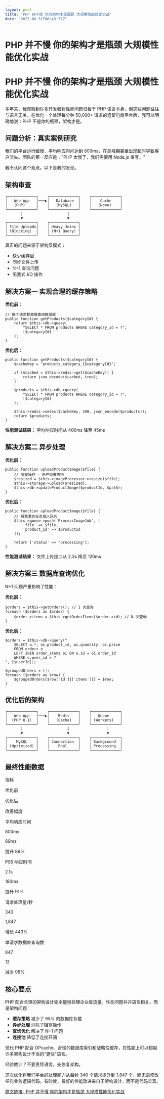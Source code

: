 ```yaml
---
layout: post
title: 'PHP 并不慢 你的架构才是瓶颈 大规模性能优化实战'
date: "2025-08-31T00:43:37Z"
---
```

PHP 并不慢 你的架构才是瓶颈 大规模性能优化实战
==========================

PHP 并不慢 你的架构才是瓶颈 大规模性能优化实战
==========================

多年来，我观察到许多开发者将性能问题归咎于 PHP 语言本身，但这些问题往往与语言无关。在优化一个处理每分钟 50,000+ 请求的遗留电商平台后，我可以明确地说：PHP 不是你的瓶颈，架构才是。

问题分析：真实案例研究
-----------

我们的平台运行缓慢，平均响应时间达到 800ms，在高峰期甚至出现超时导致客户流失。团队的第一反应是："PHP 太慢了，我们需要用 Node.js 重写。"

我不认同这个观点。以下是我的发现。

架构审查
----

    ┌─────────────┐    ┌─────────────┐    ┌─────────────┐
    │   Web App   │───▶│   Database  │    │    Cache    │
    │   (PHP)     │    │   (MySQL)   │    │   (None)    │
    └─────────────┘    └─────────────┘    └─────────────┘
           │                    │
           ▼                    ▼
    ┌─────────────┐    ┌─────────────┐
    │ File Uploads│    │ Heavy Joins │
    │ (Blocking)  │    │ (N+1 Query) │
    └─────────────┘    └─────────────┘
    

真正的问题来源于架构反模式：

*   缺少缓存层
*   同步文件上传
*   N+1 查询问题
*   阻塞式 I/O 操作

解决方案一 实现合理的缓存策略
---------------

**优化前：**

    // 每个请求都直接查询数据库
    public function getProducts($categoryId) {
        return $this->db->query(
            "SELECT * FROM products WHERE category_id = ?",
            [$categoryId]
        );
    }
    

**优化后：**

    public function getProducts($categoryId) {
        $cacheKey = "products_category_{$categoryId}";
    
        if ($cached = $this->redis->get($cacheKey)) {
            return json_decode($cached, true);
        }
    
        $products = $this->db->query(
            "SELECT * FROM products WHERE category_id = ?",
            [$categoryId]
        );
    
        $this->redis->setex($cacheKey, 300, json_encode($products));
        return $products;
    }
    

**性能测试结果：** 平均响应时间从 400ms 降至 45ms

解决方案二 异步处理
----------

**优化前：**

    public function uploadProductImage($file) {
        // 阻塞操作 - 用户需要等待
        $resized = $this->imageProcessor->resize($file);
        $this->storage->upload($resized);
        $this->db->updateProductImage($productId, $path);
    }
    

**优化后：**

    public function uploadProductImage($file) {
        // 将繁重的任务放入队列
        $this->queue->push('ProcessImageJob', [
            'file' => $file,
            'product_id' => $productId
        ]);
    
        return ['status' => 'processing'];
    }
    

**性能测试结果：** 文件上传接口从 2.3s 降至 120ms

解决方案三 数据库查询优化
-------------

N+1 问题严重影响了性能：

**优化前：**

    $orders = $this->getOrders(); // 1 次查询
    foreach ($orders as $order) {
        $order->items = $this->getOrderItems($order->id); // N 次查询
    }
    

**优化后：**

    $orders = $this->db->query("
        SELECT o.*, oi.product_id, oi.quantity, oi.price
        FROM orders o
        LEFT JOIN order_items oi ON o.id = oi.order_id
        WHERE o.user_id = ?
    ", [$userId]);
    
    $groupedOrders = [];
    foreach ($orders as $row) {
        $groupedOrders[$row['id']]['items'][] = $row;
    }
    

优化后的架构
------

    ┌─────────────┐    ┌─────────────┐    ┌─────────────┐
    │   Web App   │───▶│    Redis    │    │   Queue     │
    │  (PHP 8.1)  │    │   (Cache)   │    │ (Workers)   │
    └─────────────┘    └─────────────┘    └─────────────┘
           │                    │                 │
           ▼                    ▼                 ▼
    ┌─────────────┐    ┌─────────────┐    ┌─────────────┐
    │    MySQL    │    │ Connection  │    │ Background  │
    │ (Optimized) │    │    Pool     │    │ Processing  │
    └─────────────┘    └─────────────┘    └─────────────┘
    

最终性能数据
------

指标

优化前

优化后

改善幅度

平均响应时间

800ms

89ms

提升 89%

P95 响应时间

2.1s

180ms

提升 91%

请求处理量/秒

340

1,847

增长 443%

单请求数据库查询数

847

12

减少 98%

核心要点
----

PHP 配合合理的架构设计完全能够处理企业级流量。性能问题并非语言相关，而是架构问题：

*   **缓存策略** 减少了 95% 的数据库负载
*   **异步处理** 消除了阻塞操作
*   **查询优化** 解决了 N+1 问题
*   **连接池** 降低了连接开销

现代 PHP 配合 OPcache、合理的数据库索引和战略性缓存，在性能上可以超越许多架构设计不当的"更快"语言。

经验教训？不要责怪语言，先修复架构。

这次优化将我们平台的处理能力从每秒 340 个请求提升到 1,847 个，而无需修改任何业务逻辑代码。有时候，最好的性能改进来自于架构设计，而不是代码实现。

[原文链接- PHP 并不慢 你的架构才是瓶颈 大规模性能优化实战](https://catchadmin.com/post/2025-08/php-performance-architecture-optimization-zh)